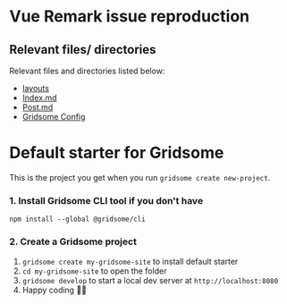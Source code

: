 # Vue Remark issue reproduction
## Relevant files/ directories
Relevant files and directories listed below:
- [layouts](./src/layouts)
- [Index.md](./post/index.md)
- [Post.md](./post/post.md)
- [Gridsome Config](./gridsome.config.js)


# Default starter for Gridsome

This is the project you get when you run `gridsome create new-project`.

### 1. Install Gridsome CLI tool if you don't have

`npm install --global @gridsome/cli`

### 2. Create a Gridsome project

1. `gridsome create my-gridsome-site` to install default starter
2. `cd my-gridsome-site` to open the folder
3. `gridsome develop` to start a local dev server at `http://localhost:8080`
4. Happy coding 🎉🙌
